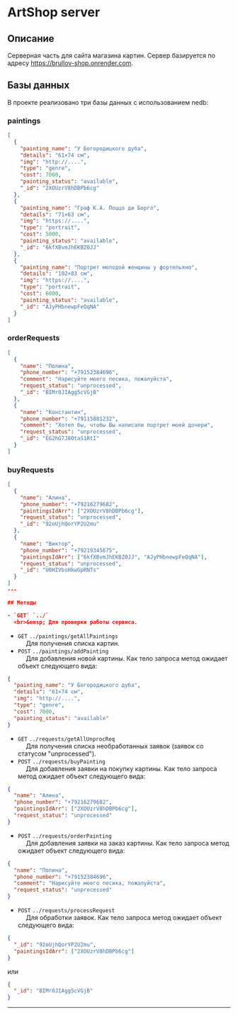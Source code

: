 # ArtShop server

## Описание

Серверная часть для сайта магазина картин. Сервер базируется по адресу <https://brullov-shop.onrender.com>. <br>

## Базы данных

В проекте реализовано три базы данных с использованием nedb: <br>

### paintings

```json
[
  {
    "painting_name": "У Богородицкого дуба",
    "details": "61×74 см",
    "img": "http://....",
    "type": "genre",
    "cost": 7000,
    "painting_status": "available",
    "_id": "2XOUzrV8hDBPb6cg"
  },
  {
    "painting_name": "Граф К.А. Поццо ди Борго",
    "details": "71×63 см",
    "img": "https://....",
    "type": "portrait",
    "cost": 5000,
    "painting_status": "available",
    "_id": "6kfXBvmJhEKBZ0JJ"
  },
  {
    "painting_name": "Портрет молодой женщины у фортепьяно",
    "details": "102×83 см",
    "img": "https://....",
    "type": "portrait",
    "cost": 6000,
    "painting_status": "available",
    "_id": "AJyPHbnewpFeQqNA"
  }
]
```

### orderRequests

```json
[
  {
    "name": "Полина",
    "phone_number": "+79152384696",
    "comment": "Нарисуйте моего песика, пожалуйста",
    "request_status": "unprocessed",
    "_id": "BIMr0JIAgg5cVGjB"
  },
  {
    "name": "Константин",
    "phone_number": "+79115881232",
    "comment": "Хотел бы, чтобы Вы написали портрет моей дочери",
    "request_status": "unprocessed",
    "_id": "EG2hG7J8OtaS1RtI"
  }
]
```

### buyRequests

```json
[
  {
    "name": "Алина",
    "phone_number": "+79216279682",
    "paintingsIdArr": ["2XOUzrV8hDBPb6cg"],
    "request_status": "unprocessed",
    "_id": "92oUjhQorYP2U2mu"
  },
  {
    "name": "Виктор",
    "phone_number": "+79219345675",
    "paintingsIdArr": ["6kfXBvmJhEKBZ0JJ", "AJyPHbnewpFeQqNA"],
    "request_status": "unprocessed",
    "_id": "U0HIVbsHkwGpRNTs"
  }
]
---

## Методы

- `GET` `../`
  <br>&emsp; Для проверки работы сервиса.

```

- `GET` `../paintings/getAllPaintings`
  <br>&emsp; Для получения списка картин.
- `POST` `../paintings/addPainting`
  <br>&emsp; Для добавления новой картины.
  Как тело запроса метод ожидает объект следующего вида: <br>

```json
{
  "painting_name": "У Богородицкого дуба",
  "details": "61×74 см",
  "img": "http://....",
  "type": "genre",
  "cost": 7000,
  "painting_status": "available"
}
```

- `GET` `../requests/getAllUnprocReq`
  <br>&emsp; Для получения списка необработанных заявок (заявок со статусом "unprocessed").<br>
- `POST` `../requests/buyPainting`
  <br>&emsp; Для добавления заявки на покупку картины.
  Как тело запроса метод ожидает объект следующего вида: <br>

```json
{
  "name": "Алина",
  "phone_number": "+79216279682",
  "paintingsIdArr": ["2XOUzrV8hDBPb6cg"],
  "request_status": "unprocessed"
}
```

- `POST` `../requests/orderPainting`
  <br>&emsp; Для добавления заявки на заказ картины.
  Как тело запроса метод ожидает объект следующего вида: <br>

```json
{
  "name": "Полина",
  "phone_number": "+79152384696",
  "comment": "Нарисуйте моего песика, пожалуйста",
  "request_status": "unprocessed"
}
```

- `POST` `../requests/processRequest`
  <br>&emsp; Для обработки заявок.
  Как тело запроса метод ожидает объект следующего вида: <br>

```json
{
  "_id": "92oUjhQorYP2U2mu",
  "paintingsIdArr": ["2XOUzrV8hDBPb6cg"]
}
```

или

```json
{
  "_id": "BIMr0JIAgg5cVGjB"
}
```

---
